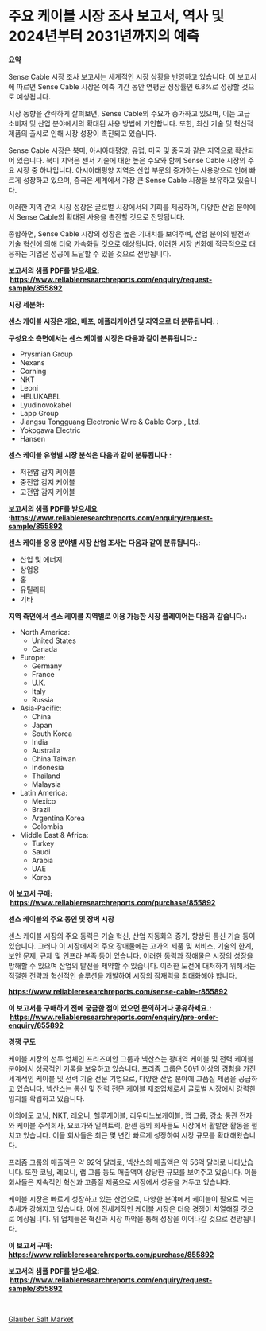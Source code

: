 <p><h1>주요 케이블 시장 조사 보고서, 역사 및 2024년부터 2031년까지의 예측</h1></p><p><strong>요약</strong></p>
<p><p>Sense Cable 시장 조사 보고서는 세계적인 시장 상황을 반영하고 있습니다. 이 보고서에 따르면 Sense Cable 시장은 예측 기간 동안 연평균 성장률인 6.8%로 성장할 것으로 예상됩니다.</p><p>시장 동향을 간략하게 살펴보면, Sense Cable의 수요가 증가하고 있으며, 이는 고급 소비재 및 산업 분야에서의 확대된 사용 방법에 기인합니다. 또한, 최신 기술 및 혁신적 제품의 출시로 인해 시장 성장이 촉진되고 있습니다.</p><p>Sense Cable 시장은 북미, 아시아태평양, 유럽, 미국 및 중국과 같은 지역으로 확산되어 있습니다. 북미 지역은 센서 기술에 대한 높은 수요와 함께 Sense Cable 시장의 주요 시장 중 하나입니다. 아시아태평양 지역은 산업 부문의 증가하는 사용량으로 인해 빠르게 성장하고 있으며, 중국은 세계에서 가장 큰 Sense Cable 시장을 보유하고 있습니다.</p><p>이러한 지역 간의 시장 성장은 글로벌 시장에서의 기회를 제공하며, 다양한 산업 분야에서 Sense Cable의 확대된 사용을 촉진할 것으로 전망됩니다.</p><p>종합하면, Sense Cable 시장의 성장은 높은 기대치를 보여주며, 산업 분야의 발전과 기술 혁신에 의해 더욱 가속화될 것으로 예상됩니다. 이러한 시장 변화에 적극적으로 대응하는 기업은 성공에 도달할 수 있을 것으로 전망됩니다.</p></p>
<p><strong>보고서의 샘플 PDF를 받으세요: &nbsp;<a href="https://www.reliableresearchreports.com/enquiry/request-sample/855892">https://www.reliableresearchreports.com/enquiry/request-sample/855892</a></strong></p>
<p><strong>시장 세분화:</strong></p>
<p><strong> 센스 케이블 시장은 개요, 배포, 애플리케이션 및 지역으로 더 분류됩니다. :</strong></p>
<p><strong>구성요소 측면에서는 센스 케이블 시장은 다음과 같이 분류됩니다.:</strong></p>
<p><ul><li>Prysmian Group</li><li>Nexans</li><li>Corning</li><li>NKT</li><li>Leoni</li><li>HELUKABEL</li><li>Lyudinovokabel</li><li>Lapp Group</li><li>Jiangsu Tongguang Electronic Wire & Cable Corp., Ltd.</li><li>Yokogawa Electric</li><li>Hansen</li></ul></p>
<p><strong> 센스 케이블 유형별 시장 분석은 다음과 같이 분류됩니다.:</strong></p>
<p><ul><li>저전압 감지 케이블</li><li>중전압 감지 케이블</li><li>고전압 감지 케이블</li></ul></p>
<p><strong>보고서의 샘플 PDF를 받으세요 :<a href="https://www.reliableresearchreports.com/enquiry/request-sample/855892">https://www.reliableresearchreports.com/enquiry/request-sample/855892</a></strong></p>
<p><strong> 센스 케이블 응용 분야별 시장 산업 조사는 다음과 같이 분류됩니다.:</strong></p>
<p><ul><li>산업 및 에너지</li><li>상업용</li><li>홈</li><li>유틸리티</li><li>기타</li></ul></p>
<p><strong>지역 측면에서 센스 케이블 지역별로 이용 가능한 시장 플레이어는 다음과 같습니다.:</strong></p>
<p><ul>
    <li>
        North America:
        <ul>
            <li>United States</li>
            <li>Canada</li>
        </ul>
    </li>
    <li>
        Europe:
        <ul>
            <li>Germany</li>
            <li>France</li>
            <li>U.K.</li>
            <li>Italy</li>
            <li>Russia</li>
        </ul>
    </li>
    <li>
        Asia-Pacific:
        <ul>
            <li>China</li>
            <li>Japan</li>
            <li>South Korea</li>
            <li>India</li>
            <li>Australia</li>
            <li>China Taiwan</li>
            <li>Indonesia</li>
            <li>Thailand</li>
            <li>Malaysia</li>
        </ul>
    </li>
    <li>
        Latin America:
        <ul>
            <li>Mexico</li>
            <li>Brazil</li>
            <li>Argentina Korea</li>
            <li>Colombia</li>
        </ul>
    </li>
    <li>
        Middle East & Africa:
        <ul>
            <li>Turkey</li>
            <li>Saudi</li>
            <li>Arabia</li>
            <li>UAE</li>
            <li>Korea</li>
        </ul>
    </li>
    </ul></p>
<p><strong>이 보고서 구매: &nbsp;<a href="https://www.reliableresearchreports.com/purchase/855892">https://www.reliableresearchreports.com/purchase/855892</a></strong></p>
<p><strong>센스 케이블의 주요 동인 및 장벽 시장</strong></p>
<p><p>센스 케이블 시장의 주요 동력은 기술 혁신, 산업 자동화의 증가, 향상된 통신 기술 등이 있습니다. 그러나 이 시장에서의 주요 장애물에는 고가의 제품 및 서비스, 기술의 한계, 보안 문제, 규제 및 인프라 부족 등이 있습니다. 이러한 동력과 장애물은 시장의 성장을 방해할 수 있으며 산업의 발전을 제약할 수 있습니다. 이러한 도전에 대처하기 위해서는 적절한 전략과 혁신적인 솔루션을 개발하여 시장의 잠재력을 최대화해야 합니다.</p></p>
<p><strong><a href="https://www.reliableresearchreports.com/sense-cable-r855892">https://www.reliableresearchreports.com/sense-cable-r855892</a></strong></p>
<p><strong>이 보고서를 구매하기 전에 궁금한 점이 있으면 문의하거나 공유하세요.: &nbsp;<a href="https://www.reliableresearchreports.com/enquiry/pre-order-enquiry/855892">https://www.reliableresearchreports.com/enquiry/pre-order-enquiry/855892</a></strong></p>
<p><strong>경쟁 구도</strong></p>
<p><p>케이블 시장의 선두 업체인 프리즈미안 그룹과 넥산스는 광대역 케이블 및 전력 케이블 분야에서 성공적인 기록을 보유하고 있습니다. 프리즘 그룹은 50년 이상의 경험을 가진 세계적인 케이블 및 전력 기술 전문 기업으로, 다양한 산업 분야에 고품질 제품을 공급하고 있습니다. 넥산스는 통신 및 전력 전문 케이블 제조업체로서 글로벌 시장에서 강력한 입지를 확립하고 있습니다.</p><p>이외에도 코닝, NKT, 레오니, 헬루케이블, 리우디노보케이블, 랩 그룹, 강소 퉁관 전자와 케이블 주식회사, 요코가와 일렉트릭, 한센 등의 회사들도 시장에서 활발한 활동을 펼치고 있습니다. 이들 회사들은 최근 몇 년간 빠르게 성장하여 시장 규모를 확대해왔습니다.</p><p>프리즘 그룹의 매출액은 약 92억 달러로, 넥산스의 매출액은 약 56억 달러로 나타났습니다. 또한 코닝, 레오니, 랩 그룹 등도 매출액이 상당한 규모를 보여주고 있습니다. 이들 회사들은 지속적인 혁신과 고품질 제품으로 시장에서 성공을 거두고 있습니다.</p><p>케이블 시장은 빠르게 성장하고 있는 산업으로, 다양한 분야에서 케이블이 필요로 되는 추세가 강해지고 있습니다. 이에 전세계적인 케이블 시장은 더욱 경쟁이 치열해질 것으로 예상됩니다. 위 업체들은 혁신과 시장 파악을 통해 성장을 이어나갈 것으로 전망됩니다.</p></p>
<p><strong>이 보고서 구매: &nbsp; <a href="https://www.reliableresearchreports.com/purchase/855892">https://www.reliableresearchreports.com/purchase/855892</a></strong></p>
<p><strong>보고서의 샘플 PDF를 받으세요: &nbsp;<a href="https://www.reliableresearchreports.com/enquiry/request-sample/855892">https://www.reliableresearchreports.com/enquiry/request-sample/855892</a></strong><strong></strong></p>
<p>&nbsp;</p>
<p><p><a href="https://issuu.com/reportprime-2/docs/glauber-salt-market-size-2030.pptx">Glauber Salt Market</a></p></p>